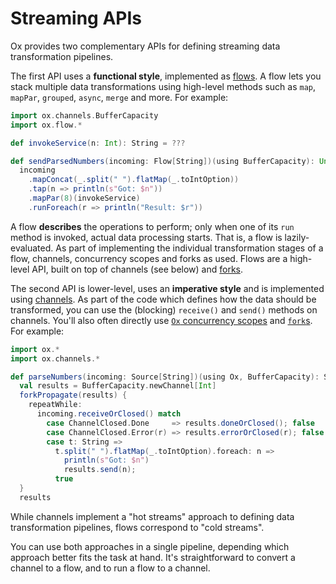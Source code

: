 # Streaming APIs

Ox provides two complementary APIs for defining streaming data transformation pipelines.

The first API uses a **functional style**, implemented as [flows](flows.md). A flow lets you stack multiple data transformations using high-level methods such as `map`, `mapPar`, `grouped`, `async`, `merge` and more. For example:

```scala mdoc:compile-only
import ox.channels.BufferCapacity
import ox.flow.*

def invokeService(n: Int): String = ???

def sendParsedNumbers(incoming: Flow[String])(using BufferCapacity): Unit =
  incoming
    .mapConcat(_.split(" ").flatMap(_.toIntOption))
    .tap(n => println(s"Got: $n"))
    .mapPar(8)(invokeService)
    .runForeach(r => println("Result: $r"))
```

A flow **describes** the operations to perform; only when one of its `run` method is invoked, actual data processing starts. That is, a flow is lazily-evaluated. As part of implementing the individual transformation stages of a flow, channels, concurrency scopes and forks as used. Flows are a high-level API, built on top of channels (see below) and [forks](../structured-concurrency/fork-join.md).

The second API is lower-level, uses an **imperative style** and is implemented using [channels](channels.md). As part of the code which defines how the data should be transformed, you can use the (blocking) `receive()` and `send()` methods on channels. You'll also often directly use [`Ox` concurrency scopes](../structured-concurrency/index.md) and [`fork`s](../structured-concurrency/fork-join.md). For example:

```scala mdoc:compile-only
import ox.*
import ox.channels.*

def parseNumbers(incoming: Source[String])(using Ox, BufferCapacity): Source[Int] =
  val results = BufferCapacity.newChannel[Int]
  forkPropagate(results) {
    repeatWhile:
      incoming.receiveOrClosed() match
        case ChannelClosed.Done     => results.doneOrClosed(); false
        case ChannelClosed.Error(r) => results.errorOrClosed(r); false
        case t: String => 
          t.split(" ").flatMap(_.toIntOption).foreach: n =>
            println(s"Got: $n")
            results.send(n);
          true
  }  
  results
```

While channels implement a "hot streams" approach to defining data transformation pipelines, flows correspond to "cold streams".

You can use both approaches in a single pipeline, depending which approach better fits the task at hand. It's straightforward to convert a channel to a flow, and to run a flow to a channel.

